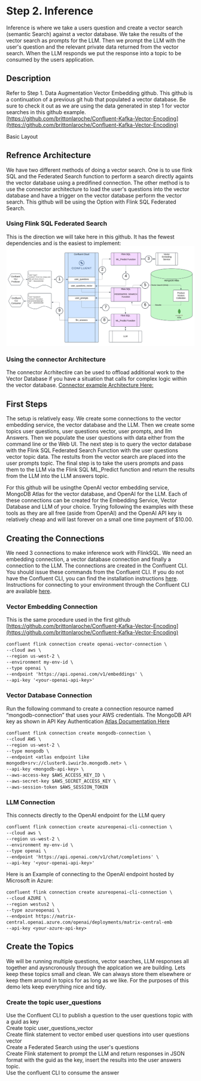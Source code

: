 # Step 2. Inference

Inference is where we take a users question and create a vector search (semantic Search) against a vector database. We take the results of the vector search as prompts for the LLM.  Then we prompt the LLM with the user's question and the relevant private data returned from the vector search.  When the LLM responds we put the response into a topic to be consumed by the users application.


## Description
Refer to Step 1. Data Augmentation Vector Embedding github.  This github is a continuation of a previous git hub that populated a vector database.  Be sure to check it out as we are using the data generated in step 1 for vector searches in this github example.
[https://github.com/brittonlaroche/Confluent-Kafka-Vector-Encoding](https://github.com/brittonlaroche/Confluent-Kafka-Vector-Encoding)

Basic Layout   

## Refrence Architecture
We have two different methods of doing a vector search.  One is to use flink SQL and the Federated Search function to perform a search directly againts the vector database using a predifined connection.  The other method is to use the connector architecture to load the user's questions into the vector database and have a trigger on the vector database perform the vector search.  This github will be using the Option with Flink SQL Federated Search.

### Using Flink SQL Federated Search    
This is the direction we will take here in this github.  It has the fewest dependencies and is the easiest to implement:
![Inference Implementation Architecture](/files/img/flinkSqlInferenceArch.png)   

### Using the connector Architecture
The connector Acrhitectire can be used to offload additional work to the Vector Database if you have a situation that calls for complex logic within the vector database.
[Connector example Architecture Here:](/files/img/InferenceArchitecture.png)    

## First Steps 
The setup is relatively easy.  We create some connections to the vector embedding service, the vector database and the LLM.  Then we create some topics user questions, user questions vector, user prompts, and llm Answers.  Then we populate the user questions with data either from the command line or the Web UI.  The next step is to query the vector database with the Flink SQL Federated Search Function with the user questions vector topic data. The restults from the vector search are placed into the user prompts topic.  The final step is to take the users prompts and pass them to the LLM via the Flink SQL ML_Predict function and return the results from the LLM into the LLM answers topic.

For this github will be usingthe OpenAI vector embedding service, MongoDB Atlas for the vector database, and OpenAI for the LLM.  Each of these connections can be created for the Embedding Service, Vector Database and LLM of your choice.  Trying following the examples with these tools as they are all free (aside from OpenAI) and the OpenAI API key is relatively cheap and will last forever on a small one time payment of $10.00.

## Creating the Connections  
We need 3 connections to make inference work with FlinkSQL. We need an embedding connection, a vector database connection and finally a connection to the LLM.  The connections are created in the Confluent CLI. You should issue these commands from the Confluent CLI. If you do not have the Confluent CLI, you can find the installation instructions [here](https://docs.confluent.io/confluent-cli/current/install.html). Instructions for connecting to your environment through the Confluent CLI are available [here](https://docs.confluent.io/confluent-cli/current/connect.html). 

### Vector Embedding Connection   
This is the same procedure used in the first github [https://github.com/brittonlaroche/Confluent-Kafka-Vector-Encoding](https://github.com/brittonlaroche/Confluent-Kafka-Vector-Encoding)

```
confluent flink connection create openai-vector-connection \
--cloud aws \
--region us-west-2 \
--environment my-env-id \
--type openai \
--endpoint 'https://api.openai.com/v1/embeddings' \
--api-key '<your-openai-api-key>'
```   

### Vector Database Connection   
Run the following command to create a connection resource named “mongodb-connection” that uses your AWS credentials.  The MongoDB API key as shown in API Key Authentication [Atlas Documentation Here](https://www.mongodb.com/docs/atlas/app-services/authentication/api-key/)   

   
```
confluent flink connection create mongodb-connection \
--cloud AWS \
--region us-west-2 \
--type mongodb \
--endpoint <atlas endpoint like mongodb+srv://cluster0.iwuir3o.mongodb.net> \
--api-key <mongodb-api-key> \
--aws-access-key $AWS_ACCESS_KEY_ID \
--aws-secret-key $AWS_SECRET_ACCESS_KEY \
--aws-session-token $AWS_SESSION_TOKEN
```

### LLM Connection   
This connects directly to the OpenAI endpoint for the LLM query
``` 
confluent flink connection create azureopenai-cli-connection \
--cloud aws \
--region us-west-2 \
--environment my-env-id \
--type openai \
--endpoint 'https://api.openai.com/v1/chat/completions' \
--api-key '<your-openai-api-key>'
```
Here is an Example of connecting to the OpenAI endpoint hosted by Microsoft in Azure:   
```
confluent flink connection create azureopenai-cli-connection \
--cloud AZURE \
--region westus2 \
--type azureopenai \
--endpoint https://matrix-central.openai.azure.com/openai/deployments/matrix-central-emb
--api-key <your-azure-api-key>
```

## Create the Topics
We will be running multiple questions, vector searches, LLM responses all together and aysncronously through the applcation we are building.  Lets keep these topics small and clean.  We can always store them elsewhere or keep them around in topics for as long as we like.  For the purposes of this demo lets keep everything nice and tidy.

### Create the topic user_questions   


Use the Confluent CLI to publish a question to the user questions topic with a guid as key   
Create topic user_questions_vector   
Create flink statement to vector embed user questions into user questions vector   
Create a Federated Search using the user's questions  
Create Flink statement to prompt the LLM and return responses in JSON format with the guid as the key, insert the results into the user answers topic.  
Use the confluent CLI to consume the answer   
